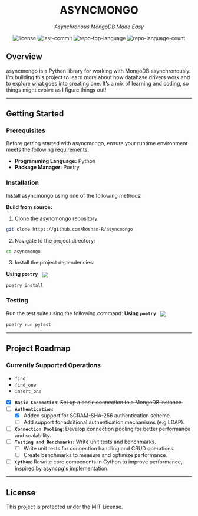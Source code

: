 <p align="center"><h1 align="center">ASYNCMONGO</h1></p>
<p align="center">
	<em>Asynchronous MongoDB Made Easy</em>
</p>
<p align="center">
	<img src="https://img.shields.io/github/license/Roshan-R/asyncmongo?style=default&logo=opensourceinitiative&logoColor=white&color=0080ff" alt="license">
	<img src="https://img.shields.io/github/last-commit/Roshan-R/asyncmongo?style=default&logo=git&logoColor=white&color=0080ff" alt="last-commit">
	<img src="https://img.shields.io/github/languages/top/Roshan-R/asyncmongo?style=default&color=0080ff" alt="repo-top-language">
	<img src="https://img.shields.io/github/languages/count/Roshan-R/asyncmongo?style=default&color=0080ff" alt="repo-language-count">
</p>


##  Overview

asyncmongo is a Python library for working with MongoDB asynchronously. I’m building this project to learn more about how database drivers work and to explore what goes into creating one. It’s a mix of learning and coding, so things might evolve as I figure things out!

---


##  Getting Started

###  Prerequisites

Before getting started with asyncmongo, ensure your runtime environment meets the following requirements:

- **Programming Language:** Python
- **Package Manager:** Poetry


###  Installation

Install asyncmongo using one of the following methods:

**Build from source:**

1. Clone the asyncmongo repository:
```sh
git clone https://github.com/Roshan-R/asyncmongo
```

2. Navigate to the project directory:
```sh
cd asyncmongo
```

3. Install the project dependencies:


**Using `poetry`** &nbsp; [<img align="center" src="https://img.shields.io/endpoint?url=https://python-poetry.org/badge/v0.json" />](https://python-poetry.org/)

```sh
poetry install
```



###  Testing
Run the test suite using the following command:
**Using `poetry`** &nbsp; [<img align="center" src="https://img.shields.io/endpoint?url=https://python-poetry.org/badge/v0.json" />](https://python-poetry.org/)

```sh
poetry run pytest
```


---
##  Project Roadmap

### Currently Supported Operations
- `find`
- `find_one`
- `insert_one`

- [X] **`Basic Connection`**: <strike>Set up a basic connection to a MongoDB instance.</strike>
- [ ] **`Authentication`**:  
	- [X] Added support for SCRAM-SHA-256 authentication scheme.  
	- [ ] Add support for additional authentication mechanisms (e.g LDAP).  
- [ ] **`Connection Pooling`**: Develop connection pooling for better performance and scalability.
- [ ] **`Testing and Benchmarks`**: Write unit tests and benchmarks.
	- [ ] 	Write unit tests for connection handling and CRUD operations.
	- [ ] 	Create benchmarks to measure and optimize performance.
- [ ] **`Cython`**: Rewrite core components in Cython to improve performance, inspired by asyncpg's implementation.
---


##  License

This project is protected under the MIT License. 
